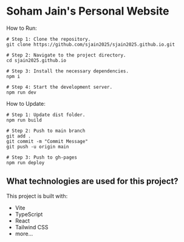 # Soham Jain's Personal Website

How to Run:
```
# Step 1: Clone the repository.
git clone https://github.com/sjain2025/sjain2025.github.io.git

# Step 2: Navigate to the project directory.
cd sjain2025.github.io

# Step 3: Install the necessary dependencies.
npm i

# Step 4: Start the development server.
npm run dev
```

How to Update:
```
# Step 1: Update dist folder.
npm run build

# Step 2: Push to main branch
git add .
git commit -m "Commit Message"
git push -u origin main

# Step 3: Push to gh-pages
npm run deploy
```

## What technologies are used for this project?

This project is built with:

- Vite
- TypeScript
- React
- Tailwind CSS
- more...
